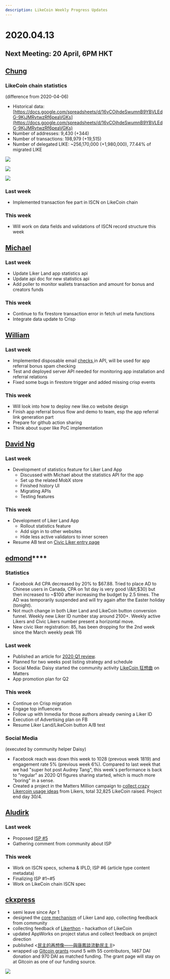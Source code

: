 ```yaml
---
description: LikeCoin Weekly Progress Updates
---
```


# 2020.04.13

## Next Meeting: 20 April, 6PM HKT

## [Chung](https://like.co/chungwu)

### LikeCoin chain statistics

\(difference from 2020-04-06\)

* Historical data: [https://docs.google.com/spreadsheets/d/16vCOjhdeSwumnB9YBVLEdG-9KjJMRytwzRf6peaVGKs](https://docs.google.com/spreadsheets/d/16vCOjhdeSwumnB9YBVLEdG-9KjJMRytwzRf6peaVGKs)
* Number of addresses: 9,430 \(+344\)
* Number of transactions: 198,979 \(+19,515\)
* Number of delegated LIKE: ~256,170,000 \(+1,980,000\), 77.44% of migrated LIKE

![](../.gitbook/assets/zhu-jie-20200413-161946.png)

![](../.gitbook/assets/zhu-jie-20200413-1619462%20%281%29.png)

![](../.gitbook/assets/zhu-jie-20200413-1619463.png)

### Last week

* Implemented transaction fee part in ISCN on LikeCoin chain

### This week

* Will work on data fields and validations of ISCN record structure this week 

## [Michael](https://like.co/michaelcheung)

### Last week

* Update Liker Land app statistics api
* Update api doc for new statistics api
* Add poller to monitor wallets transaction and amount for bonus and creators funds

### This week

* Continue to fix firestore transaction error in fetch url meta functions
* Integrate data update to Crisp

## [William](https://like.co/williamchong007)

### Last week

* Implemented disposable email [checks ](https://github.com/likecoin/likecoin-api-public/pull/138)in API, will be used for app referral bonus spam checking
* Test and deployed server API needed for monitoring app installation and referral relations
* Fixed some bugs in firestore trigger and added missing crisp events

### This week

* Will look into how to deploy new like.co website design
* Finish app referral bonus flow and demo to team, esp the app referral link generation part
* Prepare for github action sharing
* Think about super like PoC implementation

## [David Ng](https://github.com/nwingt)

### Last week

* Development of statistics feature for Liker Land App
  * Discussed with Michael about the statistics API for the app
  * Set up the related MobX store
  * Finished history UI
  * Migrating APIs
  * Testing features

### This week

* Development of Liker Land App
  * Rollout statistics feature
  * Add sign in to other websites
  * Hide less active validators to inner screen
* Resume AB test on [Civic Liker entry page](https://liker.land/civic)

## [**edmond**](https://like.co/edmondyu)\*\*\*\*

### **Statistics**

* Facebook Ad CPA decreased by 20% to $67.88.  Tried to place AD to Chinese users in Canada, CPA on 1st day is very good \(&lt;$30\) but then increased to ~$100 after increasing the budget by 2.5 times.  The AD was temporarily suspended and will try again after the Easter holiday \(tonight\).
* Not much change in both Liker Land and LikeCoin button conversion funnel.  Weekly new Liker ID number stay around 2100+.  Weekly active Likers and Civic Likers number present a horizontal move.
* New civic liker registration: 85, has been dropping for the 2nd week since the March weekly peak 116

### Last week

* Published an article for [2020 Q1 review](https://matters.news/@likecoin/%E8%AE%9A%E8%B3%9E%E5%85%AC%E6%B0%91-2020-%E7%AC%AC%E4%B8%80%E5%AD%A3%E5%9B%9E%E9%A1%A7-bafyreifdlfznigt3htdur7e2pyomoem5chmmortz34rnakprxdipt6s2vy).
* Planned for two weeks post listing strategy and schedule
* Social Media: Daisy started the community activity [LikeCoin 狂想曲](https://matters.news/@daisy/matters-%E7%A4%BE%E5%8D%80%E5%9F%BA%E9%87%91%E9%85%8D%E6%8D%90%E6%8F%90%E6%A1%88-like-coin-%E7%8B%82%E6%83%B3%E6%9B%B2-bafyreiftbuickqne5bosrwweerr4znzsmhoygyipzlcv222l5glsekjvcm) on Matters
* App promotion plan for Q2

### This week

* Continue on Crisp migration
* Engage top influencers
* Follow up with Inmedia for those authors already owning a Liker ID
* Execution of Advertising plan on FB
* Resume Liker Land/LikeCoin button A/B test

### Social Media

\(executed by community helper Daisy\)

* Facebook reach was down this week to 1028 \(prevous week 1819\) and engagement rate 5% \(previous week 6%\). Compared to last week that we had "super hot post Audrey Tang", this week's performance is back to "regular" as 2020 Q1 figures sharing started, which is much more "boring" in a sense.
*  Created a project in the Matters Million campaign to [collect crazy Likercoin usage ideas](https://matters.news/@daisy/like-coin-%E6%96%B0%E6%89%8B%E6%9D%91-%E4%B8%8D%E6%96%B7%E6%9B%B4%E6%96%B0-%E8%AB%8B%E7%9C%8B%E7%95%99%E8%A8%80-zdpuAwHNTynzTx2Vi3Q487FNjSsacmzkRoiWpPjFgydW2gy6y) from Likers, total 32,825 LikeCoin raised. Project end day 30/4.

## [Aludirk](https://like.co/aludirk) <a id="fbf6"></a>

### Last week

* Proposed [ISP \#5](https://github.com/likecoin/iscn-specs/issues/5)
* Gathering comment from community about ISP

### This week

* Work on ISCN specs, schema & IPLD, ISP \#6 \(article type content metadata\)
* Finalizing ISP \#1~\#5
* Work on LikeCoin chain ISCN spec

## [ckxpress](https://like.co/ckxpress)

* semi leave since Apr 1
* designed the [core mechanism](https://docs.google.com/presentation/d/1-qvNS5ARCkc5oAWMCMZGmFzXcbBjlYHKRMVvCq78Wvs/edit?usp=sharing) of Liker Land app, collecting feedback from community
* collecting feedback of [Likerthon](https://github.com/likecoin/likerthon) - hackathon of LikeCoin
* updated AppWorks on project status and collect feedback on project direction
* published &lt;[民主的再想像——與唐鳳談流動民主 II](https://matters.news/@ckxpress/%E6%B0%91%E4%B8%BB%E7%9A%84%E5%86%8D%E6%83%B3%E5%83%8F-%E8%88%87%E5%94%90%E9%B3%B3%E8%AB%87%E6%B5%81%E5%8B%95%E6%B0%91%E4%B8%BB-ii-bafyreiflgxoqowotorkdhgns24hznm5du2cvo3342zohwgoc5cg5s77fb4)&gt;
* wrapped up [Gitcoin grants](https://gitcoin.co/grants/634/likecoin-republic-of-liker-land) round 5 with 55 contributors, 1467 DAI donation and 970 DAI as matched funding. The grant page will stay on at Gitcoin as one of our funding source.

![](../.gitbook/assets/screenshot-2020-04-13-at-15.14.41-edited.png)





